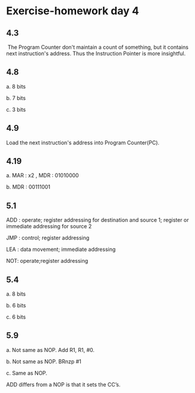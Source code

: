 # Exercise-homework day 4

## 4.3 

​	The Program Counter don't maintain a count of something, but it contains next instruction's address. Thus the Instruction Pointer is more insightful.

## 4.8 

a. 8 bits

b. 7 bits

c. 3 bits

## 4.9 

Load the next instruction's address into Program Counter(PC).

## 4.19 

a. MAR : x2 , MDR : 01010000

b. MDR : 00111001

## 5.1 

ADD :  operate; register addressing for destination and source 1; register or immediate addressing for source 2

JMP : control; register addressing

LEA : data movement; immediate addressing

NOT: operate;register addressing

## 5.4 

a. 8 bits

b. 6 bits

c. 6 bits

## 5.9

a. Not same as NOP.  Add R1, R1, #0.

b. Not same as NOP.  BRnzp #1

c. Same as NOP. 

ADD  differs from a NOP is that it sets the CC’s.

